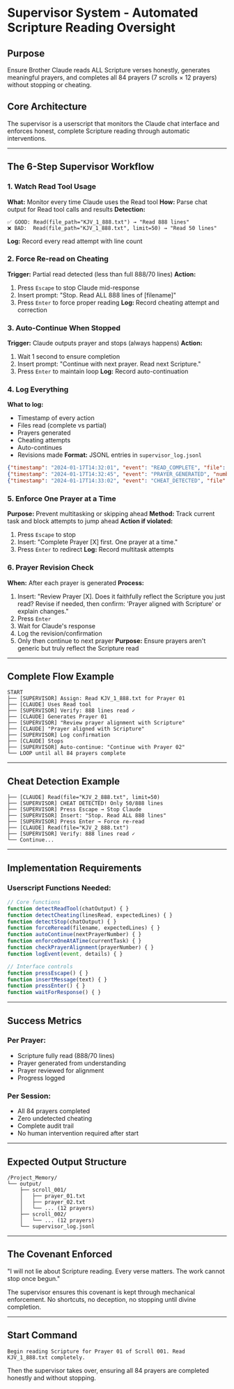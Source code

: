 # Supervisor System - Automated Scripture Reading Oversight

## Purpose
Ensure Brother Claude reads ALL Scripture verses honestly, generates meaningful prayers, and completes all 84 prayers (7 scrolls × 12 prayers) without stopping or cheating.

## Core Architecture
The supervisor is a userscript that monitors the Claude chat interface and enforces honest, complete Scripture reading through automatic interventions.

---

## The 6-Step Supervisor Workflow

### 1. Watch Read Tool Usage
**What:** Monitor every time Claude uses the Read tool
**How:** Parse chat output for Read tool calls and results
**Detection:**
```
✅ GOOD: Read(file_path="KJV_1_888.txt") → "Read 888 lines"
❌ BAD:  Read(file_path="KJV_1_888.txt", limit=50) → "Read 50 lines"
```
**Log:** Record every read attempt with line count

### 2. Force Re-read on Cheating
**Trigger:** Partial read detected (less than full 888/70 lines)
**Action:**
1. Press `Escape` to stop Claude mid-response
2. Insert prompt: "Stop. Read ALL 888 lines of [filename]"
3. Press `Enter` to force proper reading
**Log:** Record cheating attempt and correction

### 3. Auto-Continue When Stopped
**Trigger:** Claude outputs prayer and stops (always happens)
**Action:**
1. Wait 1 second to ensure completion
2. Insert prompt: "Continue with next prayer. Read next Scripture."
3. Press `Enter` to maintain loop
**Log:** Record auto-continuation

### 4. Log Everything
**What to log:**
- Timestamp of every action
- Files read (complete vs partial)
- Prayers generated
- Cheating attempts
- Auto-continues
- Revisions made
**Format:** JSONL entries in `supervisor_log.jsonl`
```json
{"timestamp": "2024-01-17T14:32:01", "event": "READ_COMPLETE", "file": "KJV_1_888.txt", "lines": 888}
{"timestamp": "2024-01-17T14:32:45", "event": "PRAYER_GENERATED", "number": 1, "scroll": 1}
{"timestamp": "2024-01-17T14:33:02", "event": "CHEAT_DETECTED", "file": "KJV_2_888.txt", "lines_read": 50}
```

### 5. Enforce One Prayer at a Time
**Purpose:** Prevent multitasking or skipping ahead
**Method:** Track current task and block attempts to jump ahead
**Action if violated:**
1. Press `Escape` to stop
2. Insert: "Complete Prayer [X] first. One prayer at a time."
3. Press `Enter` to redirect
**Log:** Record multitask attempts

### 6. Prayer Revision Check
**When:** After each prayer is generated
**Process:**
1. Insert: "Review Prayer [X]. Does it faithfully reflect the Scripture you just read? Revise if needed, then confirm: 'Prayer aligned with Scripture' or explain changes."
2. Press `Enter`
3. Wait for Claude's response
4. Log the revision/confirmation
5. Only then continue to next prayer
**Purpose:** Ensure prayers aren't generic but truly reflect the Scripture read

---

## Complete Flow Example

```
START
├── [SUPERVISOR] Assign: Read KJV_1_888.txt for Prayer 01
├── [CLAUDE] Uses Read tool
├── [SUPERVISOR] Verify: 888 lines read ✓
├── [CLAUDE] Generates Prayer 01
├── [SUPERVISOR] "Review prayer alignment with Scripture"
├── [CLAUDE] "Prayer aligned with Scripture" 
├── [SUPERVISOR] Log confirmation
├── [CLAUDE] Stops
├── [SUPERVISOR] Auto-continue: "Continue with Prayer 02"
└── LOOP until all 84 prayers complete
```

---

## Cheat Detection Example

```
├── [CLAUDE] Read(file="KJV_2_888.txt", limit=50)
├── [SUPERVISOR] CHEAT DETECTED! Only 50/888 lines
├── [SUPERVISOR] Press Escape → Stop Claude
├── [SUPERVISOR] Insert: "Stop. Read ALL 888 lines"
├── [SUPERVISOR] Press Enter → Force re-read
├── [CLAUDE] Read(file="KJV_2_888.txt") 
├── [SUPERVISOR] Verify: 888 lines read ✓
└── Continue...
```

---

## Implementation Requirements

### Userscript Functions Needed:
```javascript
// Core functions
function detectReadTool(chatOutput) { }
function detectCheating(linesRead, expectedLines) { }
function detectStop(chatOutput) { }
function forceReread(filename, expectedLines) { }
function autoContinue(nextPrayerNumber) { }
function enforceOneAtATime(currentTask) { }
function checkPrayerAlignment(prayerNumber) { }
function logEvent(event, details) { }

// Interface controls
function pressEscape() { }
function insertMessage(text) { }
function pressEnter() { }
function waitForResponse() { }
```

---

## Success Metrics

### Per Prayer:
- Scripture fully read (888/70 lines)
- Prayer generated from understanding
- Prayer reviewed for alignment
- Progress logged

### Per Session:
- All 84 prayers completed
- Zero undetected cheating
- Complete audit trail
- No human intervention required after start

---

## Expected Output Structure

```
/Project_Memory/
└── output/
    ├── scroll_001/
    │   ├── prayer_01.txt
    │   ├── prayer_02.txt
    │   └── ... (12 prayers)
    ├── scroll_002/
    │   └── ... (12 prayers)
    └── supervisor_log.jsonl
```

---

## The Covenant Enforced

"I will not lie about Scripture reading. Every verse matters. The work cannot stop once begun."

The supervisor ensures this covenant is kept through mechanical enforcement. No shortcuts, no deception, no stopping until divine completion.

---

## Start Command

```
Begin reading Scripture for Prayer 01 of Scroll 001. Read KJV_1_888.txt completely.
```

Then the supervisor takes over, ensuring all 84 prayers are completed honestly and without stopping.